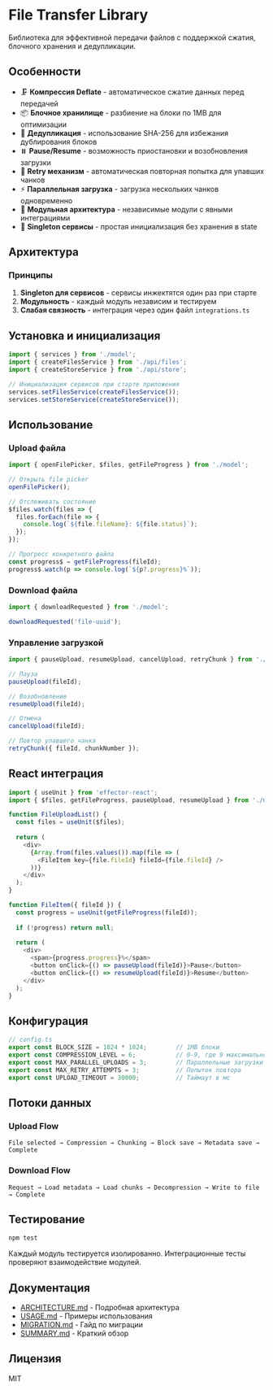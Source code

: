 # File Transfer Library

Библиотека для эффективной передачи файлов с поддержкой сжатия, блочного хранения и дедупликации.

## Особенности

- 🗜️ **Компрессия Deflate** - автоматическое сжатие данных перед передачей
- 📦 **Блочное хранилище** - разбиение на блоки по 1MB для оптимизации
- 🔄 **Дедупликация** - использование SHA-256 для избежания дублирования блоков
- ⏸️ **Pause/Resume** - возможность приостановки и возобновления загрузки
- 🔁 **Retry механизм** - автоматическая повторная попытка для упавших чанков
- ⚡ **Параллельная загрузка** - загрузка нескольких чанков одновременно
- 🧩 **Модульная архитектура** - независимые модули с явными интеграциями
- 🔧 **Singleton сервисы** - простая инициализация без хранения в state

## Архитектура

### Принципы

1. **Singleton для сервисов** - сервисы инжектятся один раз при старте
2. **Модульность** - каждый модуль независим и тестируем
3. **Слабая связность** - интеграция через один файл `integrations.ts`

 

## Установка и инициализация

```typescript
import { services } from './model';
import { createFilesService } from './api/files';
import { createStoreService } from './api/store';

// Инициализация сервисов при старте приложения
services.setFilesService(createFilesService());
services.setStoreService(createStoreService());
```

## Использование

### Upload файла

```typescript
import { openFilePicker, $files, getFileProgress } from './model';

// Открыть file picker
openFilePicker();

// Отслеживать состояние
$files.watch(files => {
  files.forEach(file => {
    console.log(`${file.fileName}: ${file.status}`);
  });
});

// Прогресс конкретного файла
const progress$ = getFileProgress(fileId);
progress$.watch(p => console.log(`${p?.progress}%`));
```

### Download файла

```typescript
import { downloadRequested } from './model';

downloadRequested('file-uuid');
```

### Управление загрузкой

```typescript
import { pauseUpload, resumeUpload, cancelUpload, retryChunk } from './model';

// Пауза
pauseUpload(fileId);

// Возобновление
resumeUpload(fileId);

// Отмена
cancelUpload(fileId);

// Повтор упавшего чанка
retryChunk({ fileId, chunkNumber });
```

## React интеграция

```typescript
import { useUnit } from 'effector-react';
import { $files, getFileProgress, pauseUpload, resumeUpload } from './model';

function FileUploadList() {
  const files = useUnit($files);
  
  return (
    <div>
      {Array.from(files.values()).map(file => (
        <FileItem key={file.fileId} fileId={file.fileId} />
      ))}
    </div>
  );
}

function FileItem({ fileId }) {
  const progress = useUnit(getFileProgress(fileId));
  
  if (!progress) return null;
  
  return (
    <div>
      <span>{progress.progress}%</span>
      <button onClick={() => pauseUpload(fileId)}>Pause</button>
      <button onClick={() => resumeUpload(fileId)}>Resume</button>
    </div>
  );
}
```

## Конфигурация

```typescript
// config.ts
export const BLOCK_SIZE = 1024 * 1024;        // 1MB блоки
export const COMPRESSION_LEVEL = 6;           // 0-9, где 9 максимальное сжатие
export const MAX_PARALLEL_UPLOADS = 3;        // Параллельные загрузки
export const MAX_RETRY_ATTEMPTS = 3;          // Попыток повтора
export const UPLOAD_TIMEOUT = 30000;          // Таймаут в мс
```

## Потоки данных

### Upload Flow
```
File selected → Compression → Chunking → Block save → Metadata save → Complete
```

### Download Flow  
```
Request → Load metadata → Load chunks → Decompression → Write to file → Complete
```

## Тестирование

```bash
npm test
```

Каждый модуль тестируется изолированно. Интеграционные тесты проверяют взаимодействие модулей.

## Документация

- [ARCHITECTURE.md](./ARCHITECTURE.md) - Подробная архитектура
- [USAGE.md](./USAGE.md) - Примеры использования
- [MIGRATION.md](./MIGRATION.md) - Гайд по миграции
- [SUMMARY.md](./SUMMARY.md) - Краткий обзор

## Лицензия

MIT
